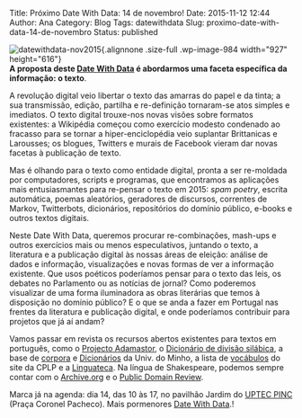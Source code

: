 Title: Próximo Date With Data: 14 de novembro!
Date: 2015-11-12 12:44
Author: Ana
Category: Blog
Tags: datewithdata
Slug: proximo-date-with-data-14-de-novembro
Status: published

![datewithdata-nov2015](http://www.transparenciahackday.org/wp-content/uploads/2015/11/datewithdata-nov20151.png){.alignnone .size-full .wp-image-984 width="927" height="616"}  
**A proposta deste [Date With Data](http://datewithdata.pt) é abordarmos uma faceta específica da informação: o texto**.

A revolução digital veio libertar o texto das amarras do papel e da tinta; a sua transmissão, edição, partilha e re-definição tornaram-se atos simples e imediatos. O texto digital trouxe-nos novas visões sobre formatos existentes: a Wikipédia começou como exercício modesto condenado ao fracasso para se tornar a hiper-enciclopédia veio suplantar Brittanicas e Larousses; os blogues, Twitters e murais de Facebook vieram dar novas facetas à publicação de texto.

Mas é olhando para o texto como entidade digital, pronta a ser re-moldada por computadores, scripts e programas, que encontramos as aplicações mais entusiasmantes para re-pensar o texto em 2015: *spam poetry*, escrita automática, poemas aleatórios, geradores de discursos, correntes de Markov, Twitterbots, dicionários, repositórios do domínio público, e-books e outros textos digitais.

Neste Date With Data, queremos procurar re-combinações, mash-ups e outros exercícios mais ou menos especulativos, juntando o texto, a literatura e a publicação digital às nossas áreas de eleição: análise de dados e informação, visualizações e novas formas de ver a informação existente. Que usos poéticos poderíamos pensar para o texto das leis, os debates no Parlamento ou as notícias de jornal? Como poderemos visualizar de uma forma iluminadora as obras literárias que temos à disposição no domínio público? E o que se anda a fazer em Portugal nas frentes da literatura e publicação digital, e onde poderíamos contribuir para projetos que já aí andam?

Vamos passar em revista os recursos abertos existentes para textos em português, como o [Projecto Adamastor](http://projectoadamastor.org/), o [Dicionário de divisão silábica](http://www.portaldalinguaportuguesa.org/index.php?action=syllables&act=list), a base de [corpora](http://natura.di.uminho.pt/wiki/doku.php?id=corpora:main) e [Dicionários](http://natura.di.uminho.pt/wiki/doku.php?id=dicionarios:main) da Univ. do Minho, a lista de [vocábulos](http://voc.cplp.org/) do site da CPLP e a [Linguateca](http://www.linguateca.pt/). Na língua de Shakespeare, podemos sempre contar com o [Archive.org](http://archive.org/) e o [Public Domain Review](http://publicdomainreview.org/).

Marca já na agenda: dia 14, das 10 às 17, no pavilhão Jardim do [UPTEC PINC](http://uptec.up.pt/uptec/polo-das-industrias-criativas) (Praça Coronel Pacheco). Mais pormenores [Date With Data](http://datewithdata.pt/).!
